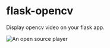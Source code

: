 # flask-opencv
Display opencv video on your flask app.


![An open source player](http://i.imgur.com/dNYswmI.gif)

